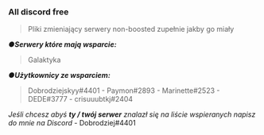 ### All discord free

>Pliki zmieniający serwery non-boosted zupełnie jakby go miały

***●Serwery które mają wsparcie:***
> Galaktyka

***●Użytkownicy ze wsparciem:***
> Dobrodziejskyy#4401 - Paymon#2893 - Marinette#2523 - DEDE#3777 - crisuuubtkj#2404

*Jeśli chcesz abyś **ty / twój serwer** znalazł się na liście wspieranych napisz do mnie na Discord* - Dobrodziej#4401
